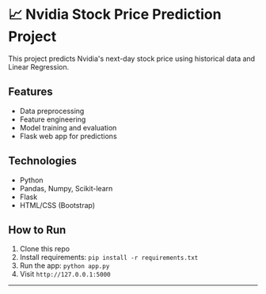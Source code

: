 # 📈 Nvidia Stock Price Prediction Project

This project predicts Nvidia's next-day stock price using historical data and Linear Regression.

## Features
- Data preprocessing
- Feature engineering
- Model training and evaluation
- Flask web app for predictions

## Technologies
- Python
- Pandas, Numpy, Scikit-learn
- Flask
- HTML/CSS (Bootstrap)

## How to Run
1. Clone this repo
2. Install requirements: `pip install -r requirements.txt`
3. Run the app: `python app.py`
4. Visit `http://127.0.0.1:5000`

---
